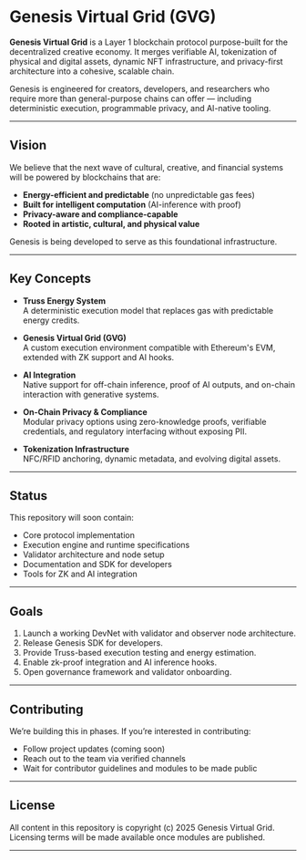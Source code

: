 # Genesis Virtual Grid (GVG)

**Genesis Virtual Grid** is a Layer 1 blockchain protocol purpose-built for the decentralized creative economy. It merges verifiable AI, tokenization of physical and digital assets, dynamic NFT infrastructure, and privacy-first architecture into a cohesive, scalable chain.

Genesis is engineered for creators, developers, and researchers who require more than general-purpose chains can offer — including deterministic execution, programmable privacy, and AI-native tooling.

---

## Vision

We believe that the next wave of cultural, creative, and financial systems will be powered by blockchains that are:

- **Energy-efficient and predictable** (no unpredictable gas fees)
- **Built for intelligent computation** (AI-inference with proof)
- **Privacy-aware and compliance-capable**
- **Rooted in artistic, cultural, and physical value**

Genesis is being developed to serve as this foundational infrastructure.

---

## Key Concepts

- **Truss Energy System**  
  A deterministic execution model that replaces gas with predictable energy credits.

- **Genesis Virtual Grid (GVG)**  
  A custom execution environment compatible with Ethereum's EVM, extended with ZK support and AI hooks.

- **AI Integration**  
  Native support for off-chain inference, proof of AI outputs, and on-chain interaction with generative systems.

- **On-Chain Privacy & Compliance**  
  Modular privacy options using zero-knowledge proofs, verifiable credentials, and regulatory interfacing without exposing PII.

- **Tokenization Infrastructure**  
  NFC/RFID anchoring, dynamic metadata, and evolving digital assets.

---

## Status

This repository will soon contain:

- Core protocol implementation
- Execution engine and runtime specifications
- Validator architecture and node setup
- Documentation and SDK for developers
- Tools for ZK and AI integration

---

## Goals

1. Launch a working DevNet with validator and observer node architecture.
2. Release Genesis SDK for developers.
3. Provide Truss-based execution testing and energy estimation.
4. Enable zk-proof integration and AI inference hooks.
5. Open governance framework and validator onboarding.

---

## Contributing

We’re building this in phases. If you’re interested in contributing:

- Follow project updates (coming soon)
- Reach out to the team via verified channels
- Wait for contributor guidelines and modules to be made public

---

## License

All content in this repository is copyright (c) 2025 Genesis Virtual Grid. Licensing terms will be made available once modules are published.

---

